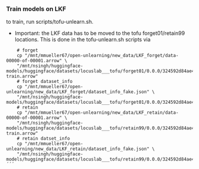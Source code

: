 ### Train models on LKF
to train, run scripts/tofu-unlearn.sh.
- Important: the LKF data has to be moved to the tofu forget01/retain99 locations. This is done in the tofu-unlearn.sh scripts via
```
    # forget
    cp "/mnt/mmueller67/open-unlearning/new_data/LKF_forget/data-00000-of-00001.arrow" \
    "/mnt/nsingh/huggingface-models/huggingface/datasets/locuslab___tofu/forget01/0.0.0/324592d84ae4f482ac7249b9285c2ecdb53e3a68/tofu-train.arrow"
    # forget dataset_info
    cp "/mnt/mmueller67/open-unlearning/new_data/LKF_forget/dataset_info_fake.json" \
    "/mnt/nsingh/huggingface-models/huggingface/datasets/locuslab___tofu/forget01/0.0.0/324592d84ae4f482ac7249b9285c2ecdb53e3a68/dataset_info.json"
    # retain
    cp "/mnt/mmueller67/open-unlearning/new_data/LKF_retain/data-00000-of-00001.arrow" \
    "/mnt/nsingh/huggingface-models/huggingface/datasets/locuslab___tofu/retain99/0.0.0/324592d84ae4f482ac7249b9285c2ecdb53e3a68/tofu-train.arrow"
    # retain datset_info
    cp "/mnt/mmueller67/open-unlearning/new_data/LKF_retain/dataset_info_fake.json" \
    "/mnt/nsingh/huggingface-models/huggingface/datasets/locuslab___tofu/retain99/0.0.0/324592d84ae4f482ac7249b9285c2ecdb53e3a68/dataset_info.json"
´´´
